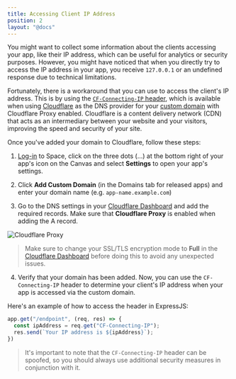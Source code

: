 ```yaml
---
title: Accessing Client IP Address
position: 2
layout: "@docs"
---
```


You might want to collect some information about the clients accessing your app, like their IP address, which can be useful for analytics or security purposes. However, you might have noticed that when you directly try to access the IP address in your app, you receive `127.0.0.1` or an undefined response due to technical limitations.

Fortunately, there is a workaround that you can use to access the client's IP address. This is by using the [`CF-Connecting-IP` header](https://developers.cloudflare.com/fundamentals/get-started/reference/http-request-headers/#cf-connecting-ip), which is available when using [Cloudflare](https://www.cloudflare.com/) as the DNS provider for your [custom domain](/docs/en/use/space-apps/domains#custom-domains) with Cloudflare Proxy enabled. Cloudflare is a content delivery network (CDN) that acts as an intermediary between your website and your visitors, improving the speed and security of your site.

Once you've added your domain to Cloudflare, follow these steps:

1. [Log-in](https://deta.space/login) to Space, click on the three dots (...) at the bottom right of your app's icon on the Canvas and select **Settings** to open your app's settings.

2. Click **Add Custom Domain** (in the Domains tab for released apps) and enter your domain name (e.g. `app-name.example.com`)

3. Go to the DNS settings in your [Cloudflare Dashboard](https://dash.cloudflare.com/) and add the required records. Make sure that **Cloudflare Proxy** is enabled when adding the A record.

![Cloudflare Proxy](/docs-assets/guides/accessing-client-ip-address/cloudflare-proxy.png)

> Make sure to change your SSL/TLS encryption mode to **Full** in the [Cloudflare Dashboard](https://dash.cloudflare.com/) before doing this to avoid any unexpected issues.

4. Verify that your domain has been added. Now, you can use the `CF-Connecting-IP` header to determine your client's IP address when your app is accessed via the custom domain.

Here's an example of how to access the header in ExpressJS:

```js
app.get("/endpoint", (req, res) => {
  const ipAddress = req.get("CF-Connecting-IP");
  res.send(`Your IP address is ${ipAddress}`);
})
```

> It's important to note that the `CF-Connecting-IP` header can be spoofed, so you should always use additional security measures in conjunction with it.